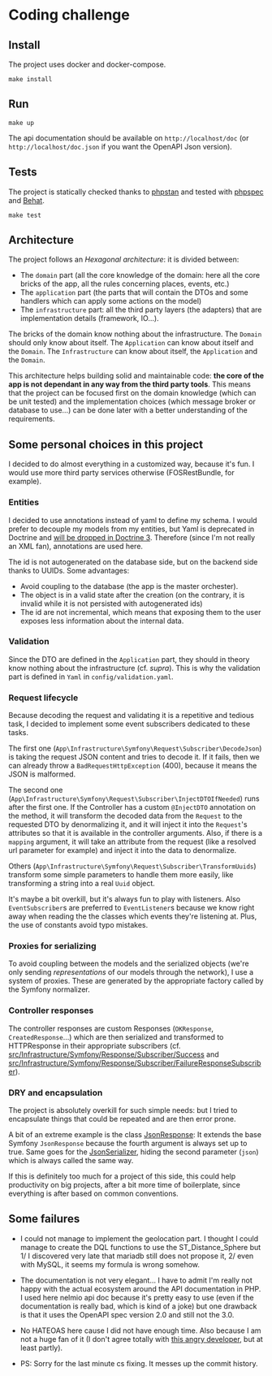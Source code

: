 # Coding challenge

## Install

The project uses docker and docker-compose.

`make install`

## Run

`make up`

The api documentation should be available on `http://localhost/doc` (or `http://localhost/doc.json` if you want the OpenAPI Json version).

## Tests

The project is statically checked thanks to [phpstan](https://github.com/phpstan/phpstan) and tested with [phpspec](https://github.com/phpspec/phpspec) and [Behat](https://github.com/Behat/Behat).

`make test`

## Architecture

The project follows an _Hexagonal architecture_: it is divided between:

- The `domain` part (all the core knowledge of the domain: here all the core bricks of the app, all the rules concerning places, events, etc.)
- The `application` part (the parts that will contain the DTOs and some handlers which can apply some actions on the model)
- The `infrastructure` part: all the third party layers (the adapters) that are implementation details (framework, IO…).

The bricks of the domain know nothing about the infrastructure. The `Domain` should only know about itself. The `Application` can know about itself and the `Domain`. The `Infrastructure` can know about itself, the `Application` and the `Domain`.

This architecture helps building solid and maintainable code: **the core of the app is not dependant in any way from the third party tools**. This means that the project can be focused first on the domain knowledge (which can be unit tested) and the implementation choices (which message broker or database to use…) can be done later with a better understanding of the requirements.

## Some personal choices in this project

I decided to do almost everything in a customized way, because it's fun. I would use more third party services otherwise (FOSRestBundle, for example).

### Entities

I decided to use annotations instead of yaml to define my schema. I would prefer to decouple my models from my entities, but Yaml is deprecated in Doctrine and [will be dropped in Doctrine 3](https://www.doctrine-project.org/projects/doctrine-orm/en/2.6/reference/yaml-mapping.html). Therefore (since I'm not really an XML fan), annotations are used here.

The id is not autogenerated on the database side, but on the backend side thanks to UUIDs. Some advantages:

- Avoid coupling to the database (the app is the master orchester).
- The object is in a valid state after the creation (on the contrary, it is invalid while it is not persisted with autogenerated ids)
- The id are not incremental, which means that exposing them to the user exposes less information about the internal data.

### Validation

Since the DTO are defined in the `Application` part, they should in theory know nothing about the infrastructure (cf. _supra_). This is why the validation part is defined in `Yaml` in `config/validation.yaml`.

### Request lifecycle

Because decoding the request and validating it is a repetitive and tedious task, I decided to implement some event subscribers dedicated to these tasks.

The first one (`App\Infrastructure\Symfony\Request\Subscriber\DecodeJson`) is taking the request JSON content and tries to decode it. If it fails, then we can already throw a `BadRequestHttpException` (400), because it means the JSON is malformed.

The second one (`App\Infrastructure\Symfony\Request\Subscriber\InjectDTOIfNeeded`) runs after the first one. If the Controller has a custom `@InjectDTO` annotation on the method, it will transform the decoded data from the `Request` to the requested DTO by denormalizing it, and it will inject it into the `Request`'s attributes so that it is available in the controller arguments.
Also, if there is a `mapping` argument, it will take an attribute from the request (like a resolved url parameter for example) and inject it into the data to denormalize.

Others (`App\Infrastructure\Symfony\Request\Subscriber\TransformUuids`) transform some simple parameters to handle them more easily, like transforming a string into a real `Uuid` object.

It's maybe a bit overkill, but it's always fun to play with listeners.
Also `EventSubscriber`s are preferred to `EventListener`s because we know right away when reading the the classes which events they're listening at. Plus, the use of constants avoid typo mistakes.

### Proxies for serializing

To avoid coupling between the models and the serialized objects (we're only sending _representations_ of our models through the network), I use a system of proxies. These are generated by the appropriate factory called by the Symfony normalizer.

### Controller responses

The controller responses are custom Responses (`OKResponse`, `CreatedResponse`…) which are then serialized and transformed to HTTPResponse in their appropriate subscribers (cf. [src/Infrastructure/Symfony/Response/Subscriber/Success](src/Infrastructure/Symfony/Response/Subscriber/Success) and [src/Infrastructure/Symfony/Response/Subscriber/FailureResponseSubscriber](src/Infrastructure/Symfony/Response/Subscriber/FailureResponseSubscriber.php)).

### DRY and encapsulation

The project is absolutely overkill for such simple needs: but I tried to encapsulate things that could be repeated and are then error prone.

A bit of an extreme example is the class [JsonResponse](src/Infrastructure/Symfony/Response/Http/JsonResponse.php): It extends the base Symfony `JsonResponse` because the fourth argument is always set up to true.
Same goes for the [JsonSerializer](Symfony\Component\Serializer\SerializerInterface), hiding the second parameter (`json`) which is always called the same way.

If this is definitely too much for a project of this side, this could help productivity on big projects, after a bit more time of boilerplate, since everything is after based on common conventions.

## Some failures

- I could not manage to implement the geolocation part. I thought I could manage to create the DQL functions to use the ST_Distance_Sphere but 1/ I discovered very late that mariadb still does not propose it, 2/ even with MySQL, it seems my formula is wrong somehow.

- The documentation is not very elegant… I have to admit I'm really not happy with the actual ecosystem around the API documentation in PHP. I used here nelmio api doc because it's pretty easy to use (even if the documentation is really bad, which is kind of a joke) but one drawback is that it uses the OpenAPI spec version 2.0 and still not the 3.0.

- No HATEOAS here cause I did not have enough time. Also because I am not a huge fan of it (I don't agree totally with [this angry developer](https://jeffknupp.com/blog/2014/06/03/why-i-hate-hateoas/), but at least partly).

- PS: Sorry for the last minute cs fixing. It messes up the commit history.
